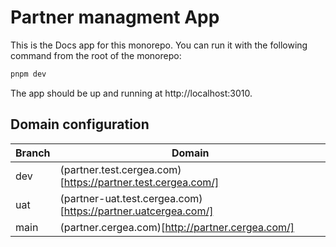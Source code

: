 # Partner managment App

This is the Docs app for this monorepo. You can run it with the following command from the root of the monorepo:

```bash
pnpm dev
```

The app should be up and running at http://localhost:3010.

## Domain configuration

| Branch | Domain                                                                      |
| ------ | --------------------------------------------------------------------------- |
| dev    | (partner.test.cergea.com)[https://partner.test.cergea.com/]         |
| uat    | (partner-uat.test.cergea.com)[https://partner.uatcergea.com/] |
| main   | (partner.cergea.com)[http://partner.cergea.com/]                    |
